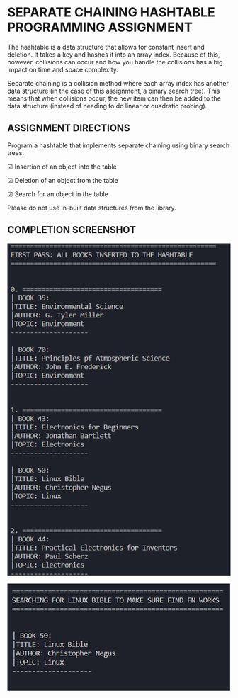 # SEPARATE CHAINING HASHTABLE PROGRAMMING ASSIGNMENT

The hashtable is a data structure that allows for constant insert and deletion. It takes a key and hashes it into an array index. Because of this, however, collisions can occur and how you handle the collisions has a big impact on time and space complexity.

Separate chaining is a collision method where each array index has another data structure (in the case of this assignment, a binary search tree). This means that when collisions occur, the new item can then be added to the data structure (instead of needing to do linear or quadratic probing). 


## ASSIGNMENT DIRECTIONS

Program a hashtable that implements separate chaining using binary search trees:

☑ Insertion of an object into the table

☑ Deletion of an object from the table

☑ Search for an object in the table


Please do not use in-built data structures from the library.

## COMPLETION SCREENSHOT

![Example of Insertion](../screenshots/hashtable__insert_display.png)

![Example of Search](../screenshots/hashtable__search.png)
